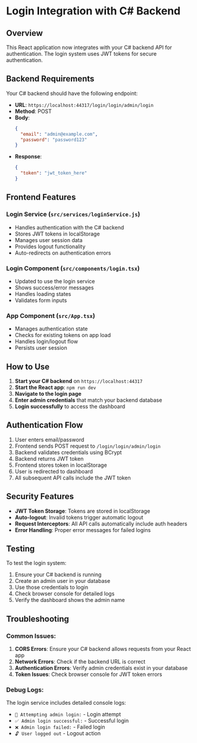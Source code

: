 # Login Integration with C# Backend

## Overview
This React application now integrates with your C# backend API for authentication. The login system uses JWT tokens for secure authentication.

## Backend Requirements
Your C# backend should have the following endpoint:
- **URL**: `https://localhost:44317/login/login/admin/login`
- **Method**: POST
- **Body**: 
  ```json
  {
    "email": "admin@example.com",
    "password": "password123"
  }
  ```
- **Response**: 
  ```json
  {
    "token": "jwt_token_here"
  }
  ```

## Frontend Features

### Login Service (`src/services/loginService.js`)
- Handles authentication with the C# backend
- Stores JWT tokens in localStorage
- Manages user session data
- Provides logout functionality
- Auto-redirects on authentication errors

### Login Component (`src/components/login.tsx`)
- Updated to use the login service
- Shows success/error messages
- Handles loading states
- Validates form inputs

### App Component (`src/App.tsx`)
- Manages authentication state
- Checks for existing tokens on app load
- Handles login/logout flow
- Persists user session

## How to Use

1. **Start your C# backend** on `https://localhost:44317`
2. **Start the React app**: `npm run dev`
3. **Navigate to the login page**
4. **Enter admin credentials** that match your backend database
5. **Login successfully** to access the dashboard

## Authentication Flow

1. User enters email/password
2. Frontend sends POST request to `/login/login/admin/login`
3. Backend validates credentials using BCrypt
4. Backend returns JWT token
5. Frontend stores token in localStorage
6. User is redirected to dashboard
7. All subsequent API calls include the JWT token

## Security Features

- **JWT Token Storage**: Tokens are stored in localStorage
- **Auto-logout**: Invalid tokens trigger automatic logout
- **Request Interceptors**: All API calls automatically include auth headers
- **Error Handling**: Proper error messages for failed logins

## Testing

To test the login system:

1. Ensure your C# backend is running
2. Create an admin user in your database
3. Use those credentials to login
4. Check browser console for detailed logs
5. Verify the dashboard shows the admin name

## Troubleshooting

### Common Issues:
1. **CORS Errors**: Ensure your C# backend allows requests from your React app
2. **Network Errors**: Check if the backend URL is correct
3. **Authentication Errors**: Verify admin credentials exist in your database
4. **Token Issues**: Check browser console for JWT token errors

### Debug Logs:
The login service includes detailed console logs:
- `🔐 Attempting admin login:` - Login attempt
- `✅ Admin login successful:` - Successful login
- `❌ Admin login failed:` - Failed login
- `🔓 User logged out` - Logout action
